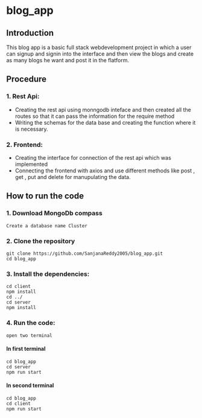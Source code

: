 # blog_app

## Introduction

This blog app is a basic full stack webdevelopment project in which a user can signup and signin into the interface and then view the blogs and create as many blogs he want and post it in the flatform.

## Procedure

### 1. Rest Api:
- Creating the rest api using monngodb inteface and then created all the routes so that it can pass the information for the require method
- Writing the schemas for the data base and creating the function where it is necessary.
### 2. Frontend:
- Creating the interface for connection of the rest api which was implemented
- Connecting the frontend with axios and use different methods like post , get , put and delete for manupulating the data.
## How to run the code

### 1. Download MongoDb compass
    Create a database name Cluster
### 2. Clone the repository
    git clone https://github.com/SanjanaReddy2005/blog_app.git
    cd blog_app
### 3. Install the dependencies:
    cd client 
    npm install
    cd ../
    cd server
    npm install
### 4. Run the code:
    open two terminal
#### In first terminal
    cd blog_app
    cd server 
    npm run start
#### In second terminal
    cd blog_app
    cd client
    npm run start
    
